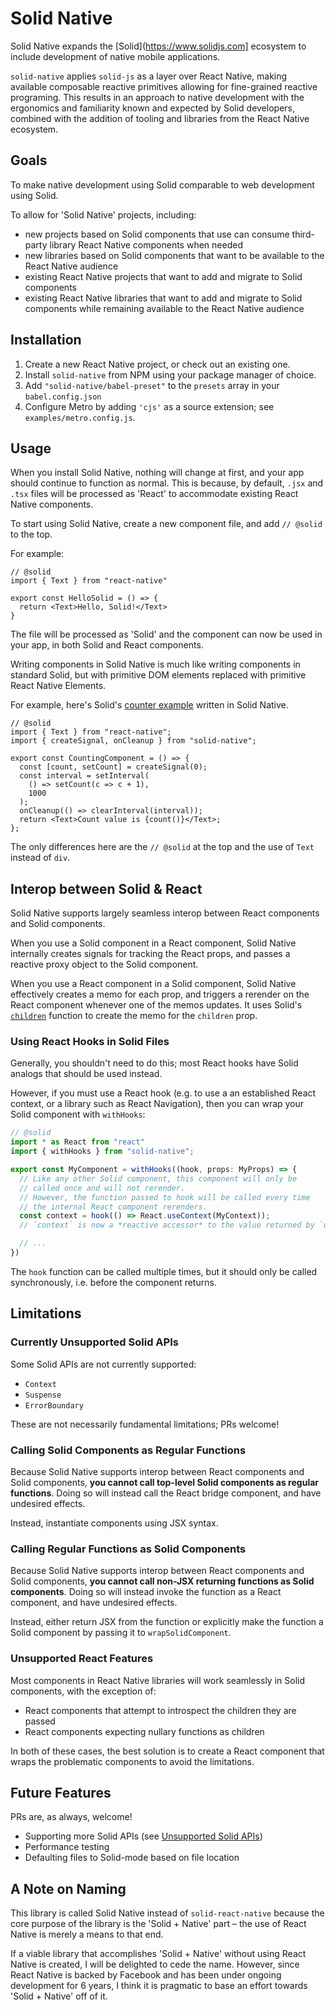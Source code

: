 # Solid Native

Solid Native expands the [Solid](https://www.solidjs.com] ecosystem to include
development of native mobile applications.

`solid-native` applies `solid-js` as a layer over React Native, making available
composable reactive primitives allowing for fine-grained reactive programing.
This results in an approach to native development with the ergonomics and
familiarity known and expected by Solid developers, combined with the addition
of tooling and libraries from the React Native ecosystem.

## Goals

To make native development using Solid comparable to web development using
Solid.

To allow for 'Solid Native' projects, including:
- new projects based on Solid components that use can consume third-party
  library React Native components when needed
- new libraries based on Solid components that want to be available to the React
  Native audience
- existing React Native projects that want to add and migrate to Solid
  components
- existing React Native libraries that want to add and migrate to Solid
  components while remaining available to the React Native audience

## Installation

1. Create a new React Native project, or check out an existing one.
2. Install `solid-native` from NPM using your package manager of choice.
3. Add `"solid-native/babel-preset"` to the `presets` array in your `babel.config.json`
4. Configure Metro by adding `'cjs'` as a source extension; see `examples/metro.config.js`.

## Usage

When you install Solid Native, nothing will change at first, and your app
should continue to function as normal. This is because, by default, `.jsx` and `.tsx`
files will be processed as 'React' to accommodate existing React Native components.

To start using Solid Native, create a new component file, and add `// @solid` to the top.

For example:

```tsx
// @solid
import { Text } from "react-native"

export const HelloSolid = () => {
  return <Text>Hello, Solid!</Text>
}
```

The file will be processed as 'Solid' and the component can now be used in your app, in both Solid and React components.

Writing components in Solid Native is much like writing components in standard
Solid, but with primitive DOM elements replaced with primitive React Native Elements.

For example, here's Solid's [counter example](https://www.solidjs.com/examples/counter) written in Solid Native.

```tsx
// @solid
import { Text } from "react-native";
import { createSignal, onCleanup } from "solid-native";

export const CountingComponent = () => {
  const [count, setCount] = createSignal(0);
  const interval = setInterval(
    () => setCount(c => c + 1),
    1000
  );
  onCleanup(() => clearInterval(interval));
  return <Text>Count value is {count()}</Text>;
};
```

The only differences here are the `// @solid` at the top and the use of `Text`
instead of `div`.

## Interop between Solid & React

Solid Native supports largely seamless interop between React components and Solid
components.

When you use a Solid component in a React component, Solid Native internally
creates signals for tracking the React props, and passes a reactive proxy object to the
Solid component.

When you use a React component in a Solid component, Solid Native effectively
creates a memo for each prop, and triggers a rerender on the React component
whenever one of the memos updates. It uses Solid's
[`children`](https://www.solidjs.com/docs/latest/api#children) function to
create the memo for the `children` prop.

### Using React Hooks in Solid Files

Generally, you shouldn't need to do this; most React hooks have Solid analogs
that should be used instead.

However, if you must use a React hook (e.g. to use a an established React context,
or a library such as React Navigation), then you can wrap your Solid component
with `withHooks`:

```ts
// @solid
import * as React from "react"
import { withHooks } from "solid-native";

export const MyComponent = withHooks((hook, props: MyProps) => {
  // Like any other Solid component, this component will only be
  // called once and will not rerender.
  // However, the function passed to hook will be called every time
  // the internal React component rerenders.
  const context = hook(() => React.useContext(MyContext));
  // `context` is now a *reactive accessor* to the value returned by `useContext`.

  // ...
})
```

The `hook` function can be called multiple times, but it should only be called
synchronously, i.e. before the component returns.


## Limitations

### Currently Unsupported Solid APIs

Some Solid APIs are not currently supported:
- `Context`
- `Suspense`
- `ErrorBoundary`

These are not necessarily fundamental limitations; PRs welcome!

### Calling Solid Components as Regular Functions

Because Solid Native supports interop between React components and Solid
components, **you cannot call top-level Solid components as regular functions**.
Doing so will instead call the React bridge component, and have undesired
effects.

Instead, instantiate components using JSX syntax.

### Calling Regular Functions as Solid Components

Because Solid Native supports interop between React components and Solid
components, **you cannot call non-JSX returning functions as Solid components**.
Doing so will instead invoke the function as a React component, and have
undesired effects.

Instead, either return JSX from the function or explicitly make the function a
Solid component by passing it to `wrapSolidComponent`.

### Unsupported React Features

Most components in React Native libraries will work seamlessly in Solid components,
with the exception of:
- React components that attempt to introspect the children they are passed
- React components expecting nullary functions as children

In both of these cases, the best solution is to create a React component that
wraps the problematic components to avoid the limitations.

## Future Features

PRs are, as always, welcome!

- Supporting more Solid APIs (see [Unsupported Solid APIs](#unsupported-solid-apis))
- Performance testing
- Defaulting files to Solid-mode based on file location

## A Note on Naming

This library is called Solid Native instead of `solid-react-native` because the
core purpose of the library is the 'Solid + Native' part – the use of React
Native is merely a means to that end.
 
If a viable library that accomplishes 'Solid + Native' without using React
Native is created, I will be delighted to cede the name. However, since React
Native is backed by Facebook and has been under ongoing development for 6 years,
I think it is pragmatic to base an effort towards 'Solid + Native' off of it.
